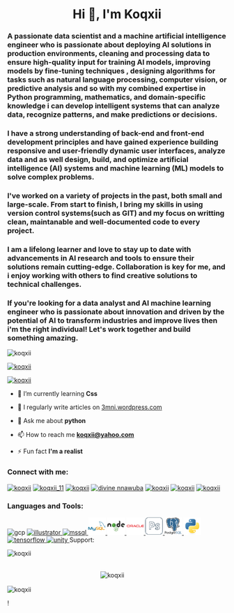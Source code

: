 <h1 align="center">Hi 👋, I'm Koqxii</h1>
<h3>A passionate data scientist and a machine artificial intelligence engineer who is passionate about deploying AI solutions in production environments, cleaning and processing data to ensure high-quality input for training AI models, improving models by fine-tuning techniques , designing algorithms for tasks such as natural language processing, computer vision, or predictive analysis and so with my combined expertise in Python programming, mathematics, and domain-specific knowledge i can develop intelligent systems that can analyze data, recognize patterns, and make predictions or decisions.</h3>
<h3> I have a strong understanding of back-end and front-end development principles and have gained experience building responsive and user-friendly dynamic user interfaces, analyze data and as well design, build, and optimize artificial intelligence (AI) systems and machine learning (ML) models to solve complex problems. </h3>
<h3>I've worked on a variety of projects in the past, both small and large-scale. From start to finish, I bring my skills in using version control systems(such as GIT) and my focus on writting clean, maintanable and well-documented code to every project.</h3>
<h3>I am a lifelong learner and love to stay up to date with advancements  in AI research and tools to ensure their solutions remain cutting-edge. Collaboration is key for me, and i enjoy working with others to find creative solutions to technical challenges.</h3>
<h3>If you're looking for a data analyst and AI machine learning engineer who is passionate about innovation and driven by the potential of AI to transform industries and improve lives then i'm the right individual! Let's work together and build something amazing. </h3>

<p align="left"> <img src="https://komarev.com/ghpvc/?username=koqxii&label=Profile%20views&color=0e75b6&style=flat" alt="koqxii" /> </p>

<p align="left"> <a href="https://github.com/ryo-ma/github-profile-trophy"><img src="https://github-profile-trophy.vercel.app/?username=koqxii" alt="koqxii" /></a> </p>

<p align="left"> <a href="https://twitter.com/koqxii" target="blank"><img src="https://img.shields.io/twitter/follow/koqxii?logo=twitter&style=for-the-badge" alt="koqxii" /></a> </p>

- 🌱 I’m currently learning **Css**

- 📝 I regularly write articles on [3mni.wordpress.com](3mni.wordpress.com)

- 💬 Ask me about **python**

- 📫 How to reach me **koqxii@yahoo.com**

- ⚡ Fun fact **I'm a realist**



<h3 align="left">Connect with me:</h3>
<p align="left">
<a href="https://codepen.io/koqxii" target="blank"><img align="center" src="https://raw.githubusercontent.com/rahuldkjain/github-profile-readme-generator/master/src/images/icons/Social/codepen.svg" alt="koqxii" height="30" width="40" /></a>
<a href="https://dev.to/koqxii_11" target="blank"><img align="center" src="https://raw.githubusercontent.com/rahuldkjain/github-profile-readme-generator/master/src/images/icons/Social/devto.svg" alt="koqxii_11" height="30" width="40" /></a>
<a href="https://twitter.com/koqxii" target="blank"><img align="center" src="https://raw.githubusercontent.com/rahuldkjain/github-profile-readme-generator/master/src/images/icons/Social/twitter.svg" alt="koqxii" height="30" width="40" /></a>
<a href="https://linkedin.com/in/divine nnawuba" target="blank"><img align="center" src="https://raw.githubusercontent.com/rahuldkjain/github-profile-readme-generator/master/src/images/icons/Social/linked-in-alt.svg" alt="divine nnawuba" height="30" width="40" /></a>
<a href="https://codesandbox.com/koqxii" target="blank"><img align="center" src="https://raw.githubusercontent.com/rahuldkjain/github-profile-readme-generator/master/src/images/icons/Social/codesandbox.svg" alt="koqxii" height="30" width="40" /></a>
<a href="https://instagram.com/koqxii" target="blank"><img align="center" src="https://raw.githubusercontent.com/rahuldkjain/github-profile-readme-generator/master/src/images/icons/Social/instagram.svg" alt="koqxii" height="30" width="40" /></a>
<a href="https://www.behance.net/koqxii" target="blank"><img align="center" src="https://raw.githubusercontent.com/rahuldkjain/github-profile-readme-generator/master/src/images/icons/Social/behance.svg" alt="koqxii" height="30" width="40" /></a>
</p>

<h3 align="left">Languages and Tools:</h3>
<p align="left"> <img src="https://www.vectorlogo.zone/logos/google_cloud/google_cloud-icon.svg" alt="gcp" width="40" height="40"/> </a> <a href="https://www.adobe.com/in/products/illustrator.html" target="_blank" rel="noreferrer"> <img src="https://www.vectorlogo.zone/logos/adobe_illustrator/adobe_illustrator-icon.svg" alt="illustrator" width="40" height="40"/> </a> <a href="https://www.microsoft.com/en-us/sql-server" target="_blank" rel="noreferrer"> <img src="https://www.svgrepo.com/show/303229/microsoft-sql-server-logo.svg" alt="mssql" width="40" height="40"/> </a> <a href="https://www.mysql.com/" target="_blank" rel="noreferrer"> <img src="https://raw.githubusercontent.com/devicons/devicon/master/icons/mysql/mysql-original-wordmark.svg" alt="mysql" width="40" height="40"/> </a> <a href="https://nodejs.org" target="_blank" rel="noreferrer"> <img src="https://raw.githubusercontent.com/devicons/devicon/master/icons/nodejs/nodejs-original-wordmark.svg" alt="nodejs" width="40" height="40"/> </a> <a href="https://www.oracle.com/" target="_blank" rel="noreferrer"> <img src="https://raw.githubusercontent.com/devicons/devicon/master/icons/oracle/oracle-original.svg" alt="oracle" width="40" height="40"/> </a> <a href="https://www.photoshop.com/en" target="_blank" rel="noreferrer"> <img src="https://raw.githubusercontent.com/devicons/devicon/master/icons/photoshop/photoshop-line.svg" alt="photoshop" width="40" height="40"/> </a> <a href="https://www.postgresql.org" target="_blank" rel="noreferrer"> <img src="https://raw.githubusercontent.com/devicons/devicon/master/icons/postgresql/postgresql-original-wordmark.svg" alt="postgresql" width="40" height="40"/> </a> <a href="https://www.python.org" target="_blank" rel="noreferrer"> <img src="https://raw.githubusercontent.com/devicons/devicon/master/icons/python/python-original.svg" alt="python" width="40" height="40"/> </a> <a href="https://www.tensorflow.org" target="_blank" rel="noreferrer"> <img src="https://www.vectorlogo.zone/logos/tensorflow/tensorflow-icon.svg" alt="tensorflow" width="40" height="40"/> </a> <a href="https://unity.com/" target="_blank" rel="noreferrer"> <img src="https://www.vectorlogo.zone/logos/unity3d/unity3d-icon.svg" alt="unity" width="40" height="40"/> </a> <a svg" alt="unreal" width="40" height="40"/> </a> <a 
<h3 align="left">Support:</h3>
<p><a href="https://www.buymeacoffee.com/koqxii"> <img align="left" src="https://cdn.buymeacoffee.com/buttons/v2/default-yellow.png" height="50" width="210" alt="koqxii" /></a></p><br><br>

<p>&nbsp;<img align="center" src="https://github-readme-stats.vercel.app/api?username=koqxii&show_icons=true&locale=en" alt="koqxii" /></p>

<p><img align="center" src="https://github-readme-streak-stats.herokuapp.com/?user=koqxii&" alt="koqxii" /></p>


!

